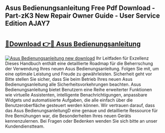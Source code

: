 ## Asus Bedienungsanleitung Free Pdf Download - Part-zK3 New Repair Owner Guide - User Service Edition AJAY7

# <h2><a href="http://df67km.blite.top/?on=Asus+Bedienungsanleitung">🔗Download 👉🔴 Asus Bedienungsanleitung</a></h2>

[![Asus Bedienungsanleitung new download](https://i.imgur.com/lujVjoI.png)](http://df67km.blite.top/?on=Asus+Bedienungsanleitung)
Ihr Leitfaden für Exzellenz Dieses Handbuch enthält eine detaillierte Roadmap für die Beherrschung der Verwendung Ihres neuen Asus Bedienungsanleitung. Folgen Sie mit, um eine optimale Leistung und Freude zu gewährleisten. Sicherheit geht vor Bitte stellen Sie sicher, dass Sie beim Betrieb Ihres neuen Asus Bedienungsanleitung alle Sicherheitsvorkehrungen beachten. Asus Bedienungsanleitung bietet Benutzern eine Reihe erweiterter Funktionen wie virtuelle Assistenten, intelligente Benachrichtigungen, anpassbare Widgets und automatisierte Aufgaben, die alle einfach über die Benutzeroberfläche gesteuert werden können. Wir vertrauen darauf, dass das Asus BedienungsanleitungD eine genaue und detaillierte Ressource für Ihre Bemühungen war, die Besonderheiten Ihres neuen Geräts kennenzulernen. Bei Fragen oder Bedenken wenden Sie sich bitte an unser Kundendienstteam.
